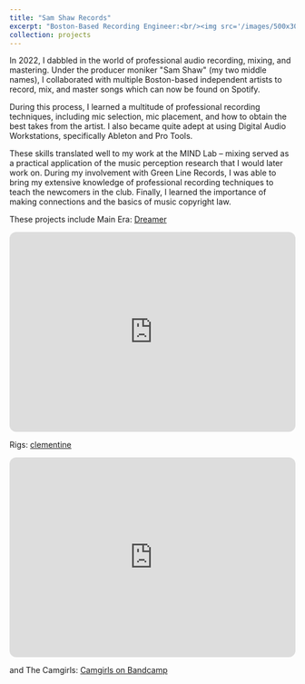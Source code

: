 ```yaml
---
title: "Sam Shaw Records"
excerpt: "Boston-Based Recording Engineer:<br/><img src='/images/500x300.png'>"
collection: projects
---
```


In 2022, I dabbled in the world of professional audio recording, mixing, and mastering. 
Under the producer moniker "Sam Shaw" (my two middle names), I collaborated with multiple Boston-based independent artists to 
record, mix, and master songs which can now be found on Spotify. 

During this process, I learned a multitude of professional recording techniques, including mic selection, mic placement, and how to obtain the best takes from the artist. 
I also became quite adept at using Digital Audio Workstations, specifically Ableton and Pro Tools. 

These skills translated well to my work at the MIND Lab – mixing served as a practical application of the music perception research that I would later work on. 
During my involvement with Green Line Records, I was able to bring my extensive knowledge of professional recording techniques to teach the newcomers in the club. 
Finally, I learned the importance of making connections and the basics of music copyright law. 


These projects include Main Era:
[Dreamer](https://open.spotify.com/album/7pj30Xq7oEyJWFDdNvoLOT?si=f2qPplmHTm-OAZYOdhqgxA)

<iframe style="border-radius:12px" src="https://open.spotify.com/embed/album/7pj30Xq7oEyJWFDdNvoLOT?utm_source=generator&theme=0" width="100%" height="352" frameBorder="0" allowfullscreen="" allow="autoplay; clipboard-write; encrypted-media; fullscreen; picture-in-picture" loading="lazy"></iframe>


Rigs:
[clementine](https://open.spotify.com/album/4WY8jizay0AcCPVNHcmApW?si=yAPzcagoT0igWBT73puhJA)

<iframe style="border-radius:12px" src="https://open.spotify.com/embed/album/4WY8jizay0AcCPVNHcmApW?utm_source=generator&theme=0" width="100%" height="352" frameBorder="0" allowfullscreen="" allow="autoplay; clipboard-write; encrypted-media; fullscreen; picture-in-picture" loading="lazy"></iframe>


and The Camgirls:
[Camgirls on Bandcamp](https://thecamgirls.bandcamp.com)
